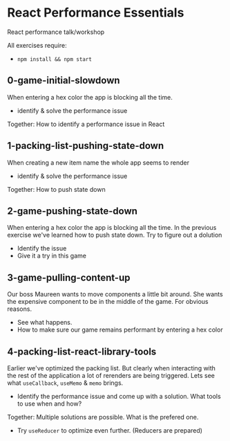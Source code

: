 # React Performance Essentials
React performance talk/workshop

All exercises require:
- `npm install && npm start`

## 0-game-initial-slowdown
When entering a hex color the app is blocking all the time.
- identify &amp; solve the performance issue

Together: How to identify a performance issue in React

## 1-packing-list-pushing-state-down
When creating a new item name the whole app seems to render
- identify &amp; solve the performance issue

Together: How to push state down

## 2-game-pushing-state-down
When entering a hex color the app is blocking all the time. In the previous exercise we've learned how to push state down. Try to figure out a dolution
- Identify the issue
- Give it a try in this game 

## 3-game-pulling-content-up
Our boss Maureen wants to move components a little bit around. She wants the expensive component to be in the middle of the game. For obvious reasons.
- See what happens.
- How to make sure our game remains performant by entering a hex color

## 4-packing-list-react-library-tools
Earlier we've optimized the packing list. But clearly when interacting with the rest of the application a lot of rerenders are being triggered. Lets see what `useCallback`, `useMemo` &amp; `memo` brings.
- Identify the performance issue and come up with a solution. What tools to use when and how?

Together: Multiple solutions are possible. What is the prefered one.

- Try `useReducer` to optimize even further. (Reducers are prepared)
